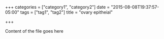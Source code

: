 +++
categories = ["category1", "category2"]
date = "2015-08-08T19:37:57-05:00"
tags = ["tag1", "tag2"]
title = "ovary epitheial"

+++

Content of the file goes here
